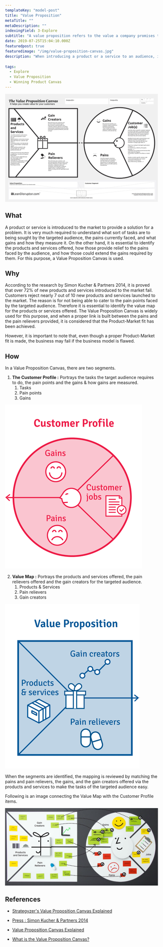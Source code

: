 ```yaml
---
templateKey: "model-post"
title: "Value Proposition"
metaTitle: ""
metaDescription: ""
indexingField: 3-Explore
subtitle: "A value proposition refers to the value a company promises to deliver to customers should they choose to buy their product."
date: 2019-07-25T15:04:10.000Z
featuredpost: true
featuredimage: "/img/value-proposition-canvas.jpg"
description: "When introducing a product or a service to an audience, it is vital to understand the pain points and how value is created to bring relief to those pains. The Value Proposition Canvas is a methodology to identify the Value Proposition offered by organizations."

tags:
  - Explore
  - Value Proposition
  - Winning Product Canvas
---
```


![flavor wheel](/img/value-proposition-canvas.jpg)

## What
A product or service is introduced to the market to provide a solution for a problem. It is very much required to understand what sort of tasks are to being sought by the targeted audience, the pains currently faced, and what gains and how they measure it. On the other hand, it is essential to identify the products and services offered, how those provide relief to the pains faced by the audience, and how those could extend the gains required by them. For this purpose, a Value Proposition Canvas is used. 

## Why

According to the research by Simon Kucher & Partners 2014, it is proved that over 72% of new products and services introduced to the market fail. Customers reject nearly 7 out of 10 new products and services launched to the market. The reason is for not being able to cater to the pain points faced by the targeted audience. Therefore it is essential to identify the value map for the products or services offered. The Value Proposition Canvas is widely used for this purpose, and when a proper link is built between the pains and the pain relievers provided, it is considered that the Product-Market fit has been achieved. 

However, it is important to note that, even though a proper Product-Market fit is made, the business may fail if the business model is flawed.


## How

In a Value Proposition Canvas, there are two segments.

1. **The Customer Profile :** Portrays the tasks the target audience requires to do, the pain points and the gains & how gains are measured.
	1. Tasks
	2. Pain points
	3. Gains

![Customer Profile segment](/img/customer-profile.PNG)

2. **Value Map :** Portrays the products and services offered, the pain relievers offered and the gain creators for the targeted audience.
	1. Products & Services
	2. Pain relievers
	3. Gain creators

![Value Map segment](/img/value-map.PNG)

When the segments are identified, the mapping is reviewed by matching the pains and pain relievers, the gains, and the gain creators offered via the products and services to make the tasks of the targeted audience easy. 

Following is an image connecting the Value Map with the Customer Profile items.

![Making the match](/img/connected-value-map.PNG)

## References

- [Strategyzer's Value Proposition Canvas Explained](https://www.youtube.com/watch?v=ReM1uqmVfP0)

- [Press : Simon Kucher & Partners 2014](https://www.simon-kucher.com/sites/default/files/simon-kucher_global_pricing_study_2014.pdf)

- [Value Proposition Canvas Explained](https://www.youtube.com/watch?v=aN36EcTE54Q)

- [What is the Value Proposition Canvas?](https://www.b2binternational.com/research/methods/faq/what-is-the-value-proposition-canvas/)